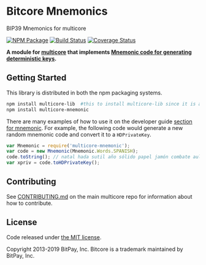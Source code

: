 # Bitcore Mnemonics

BIP39 Mnemonics for multicore

[![NPM Package](https://img.shields.io/npm/v/multicore-mnemonic.svg?style=flat-square)](https://www.npmjs.org/package/multicore-mnemonic)
[![Build Status](https://img.shields.io/travis/bitpay/multicore-mnemonic.svg?branch=master&style=flat-square)](https://travis-ci.org/bitpay/multicore-mnemonic)
[![Coverage Status](https://img.shields.io/coveralls/bitpay/multicore-mnemonic.svg?style=flat-square)](https://coveralls.io/r/bitpay/multicore-mnemonic)

**A module for [multicore](https://github.com/bitpay/multicore) that implements [Mnemonic code for generating deterministic keys](https://github.com/bitcoin/bips/blob/master/bip-0039.mediawiki).**

## Getting Started

This library is distributed in both the npm packaging systems.

```sh
npm install multicore-lib  #this to install multicore-lib since it is a peerDependecy
npm install multicore-mnemonic
```

There are many examples of how to use it on the developer guide [section for mnemonic](./docs/index.md). For example, the following code would generate a new random mnemonic code and convert it to a `HDPrivateKey`.

```javascript
var Mnemonic = require('multicore-mnemonic');
var code = new Mnemonic(Mnemonic.Words.SPANISH);
code.toString(); // natal hada sutil año sólido papel jamón combate aula flota ver esfera...
var xpriv = code.toHDPrivateKey();
```

## Contributing

See [CONTRIBUTING.md](https://github.com/bitpay/multicore/blob/master/CONTRIBUTING.md) on the main multicore repo for information about how to contribute.

## License

Code released under [the MIT license](https://github.com/bitpay/multicore/blob/master/LICENSE).

Copyright 2013-2019 BitPay, Inc. Bitcore is a trademark maintained by BitPay, Inc.
